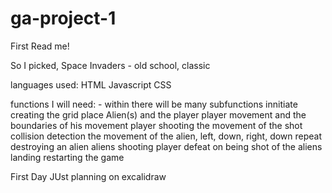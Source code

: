 # ga-project-1

First Read me!

So I picked, Space Invaders - old school, classic

languages used:
HTML
Javascript
CSS


functions I will need: - within there will be many subfunctions
innitiate
creating the grid
place Alien(s) and the player
player movement and the boundaries of his movement
player shooting
the movement of the shot
collision detection
the movement of the alien, left, down, right, down repeat
destroying an alien
aliens shooting
player defeat on being shot of the aliens landing
restarting the game


First Day
JUst planning on excalidraw